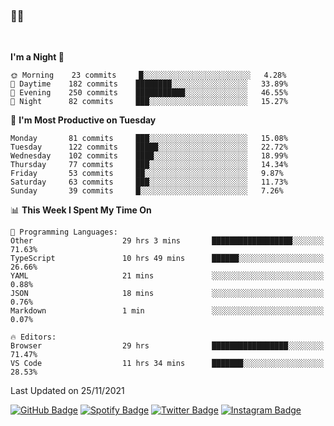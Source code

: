### 🤙🍺

<!-- <a href="https://github-readme-stats.vercel.app/api?username=hzak2xx&count_private=true&show_icons=true&theme=dracula">
  <img align="center" src="https://github-readme-stats.vercel.app/api?username=hzak2xx&count_private=true&show_icons=true&theme=dracula" />
</a>
</br> -->
</br>

<!--START_SECTION:waka-->
**I'm a Night 🦉** 

```text
🌞 Morning    23 commits     █░░░░░░░░░░░░░░░░░░░░░░░░   4.28% 
🌆 Daytime    182 commits    ████████░░░░░░░░░░░░░░░░░   33.89% 
🌃 Evening    250 commits    ███████████░░░░░░░░░░░░░░   46.55% 
🌙 Night      82 commits     ███░░░░░░░░░░░░░░░░░░░░░░   15.27%

```
📅 **I'm Most Productive on Tuesday** 

```text
Monday       81 commits     ███░░░░░░░░░░░░░░░░░░░░░░   15.08% 
Tuesday      122 commits    █████░░░░░░░░░░░░░░░░░░░░   22.72% 
Wednesday    102 commits    ████░░░░░░░░░░░░░░░░░░░░░   18.99% 
Thursday     77 commits     ███░░░░░░░░░░░░░░░░░░░░░░   14.34% 
Friday       53 commits     ██░░░░░░░░░░░░░░░░░░░░░░░   9.87% 
Saturday     63 commits     ███░░░░░░░░░░░░░░░░░░░░░░   11.73% 
Sunday       39 commits     █░░░░░░░░░░░░░░░░░░░░░░░░   7.26%

```


📊 **This Week I Spent My Time On** 

```text
💬 Programming Languages: 
Other                    29 hrs 3 mins       ██████████████████░░░░░░░   71.63% 
TypeScript               10 hrs 49 mins      ██████░░░░░░░░░░░░░░░░░░░   26.66% 
YAML                     21 mins             ░░░░░░░░░░░░░░░░░░░░░░░░░   0.88% 
JSON                     18 mins             ░░░░░░░░░░░░░░░░░░░░░░░░░   0.76% 
Markdown                 1 min               ░░░░░░░░░░░░░░░░░░░░░░░░░   0.07%

🔥 Editors: 
Browser                  29 hrs              █████████████████░░░░░░░░   71.47% 
VS Code                  11 hrs 34 mins      ███████░░░░░░░░░░░░░░░░░░   28.53%

```


 Last Updated on 25/11/2021
<!--END_SECTION:waka-->

[![GitHub Badge](https://img.shields.io/badge/GitHub-100000?style=for-the-badge&logo=github&logoColor=white)](https://github.com/hzak2xx)
[![Spotify Badge](https://img.shields.io/badge/Spotify-1ED760?&style=for-the-badge&logo=spotify&logoColor=white)](https://open.spotify.com/user/uf90s6sbbh75a1mt44clkhkvf)
[![Twitter Badge](https://img.shields.io/badge/Twitter-1DA1F2?style=for-the-badge&logo=twitter&logoColor=white)](https://twitter.com/hzak2xx)
[![Instagram Badge](https://img.shields.io/badge/Instagram-E4405F?style=for-the-badge&logo=instagram&logoColor=white)](https://www.instagram.com/hzak2xx/)
